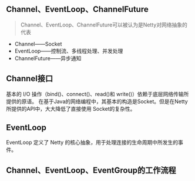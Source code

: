 ## Channel、EventLoop、ChannelFuture
> Channel、EventLoop、ChannelFuture可以被认为是Netty对网络抽象的代表
- Channel——Socket
- EventLoop——控制流、多线程处理、并发处理
- ChannelFuture——异步通知
## Channel接口 
基本的 I/O 操作（bind()、connect()、read()和 write()）依赖于底层网络传输所提供的原语。
在基于Java的网络编程中，其基本的构造是Socket。但是在Netty所提供的API中，大大降低了直接使用
Socket的复杂性。
## EventLoop
EventLoop 定义了 Netty 的核心抽象，用于处理连接的生命周期中所发生的事件。






## Channel、EventLoop、EventGroup的工作流程
 